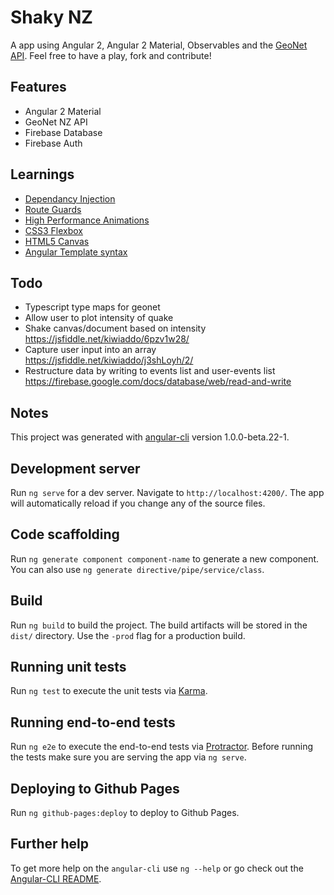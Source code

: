 # Shaky NZ

A app using Angular 2, Angular 2 Material, Observables and the [GeoNet API](https://api.geonet.org.nz/). Feel free to have a play, fork and contribute!

## Features
- Angular 2 Material
- GeoNet NZ API
- Firebase Database
- Firebase Auth

## Learnings
- [Dependancy Injection](https://angular.io/docs/ts/latest/guide/dependency-injection.html#!#angular-dependency-injection)
- [Route Guards](https://angular.io/docs/ts/latest/guide/router.html#!#guards) 
- [High Performance Animations](https://www.html5rocks.com/en/tutorials/speed/high-performance-animations/)
- [CSS3 Flexbox](https://developer.mozilla.org/en-US/docs/Web/CSS/CSS_Flexible_Box_Layout/Using_CSS_flexible_boxes)
- [HTML5 Canvas](https://developer.mozilla.org/en-US/docs/Web/API/Canvas_API)
- [Angular Template syntax](https://medium.com/front-end-hacking/angular-2-a-quick-intro-about-template-syntax-121f9b160a64#.pmixw0h2v) 

## Todo
- Typescript type maps for geonet
- Allow user to plot intensity of quake
- Shake canvas/document based on intensity https://jsfiddle.net/kiwiaddo/6pzv1w28/
- Capture user input into an array https://jsfiddle.net/kiwiaddo/j3shLoyh/2/
- Restructure data by writing to events list and user-events list https://firebase.google.com/docs/database/web/read-and-write

## Notes

This project was generated with [angular-cli](https://github.com/angular/angular-cli) version 1.0.0-beta.22-1.

## Development server
Run `ng serve` for a dev server. Navigate to `http://localhost:4200/`. The app will automatically reload if you change any of the source files.

## Code scaffolding

Run `ng generate component component-name` to generate a new component. You can also use `ng generate directive/pipe/service/class`.

## Build

Run `ng build` to build the project. The build artifacts will be stored in the `dist/` directory. Use the `-prod` flag for a production build.

## Running unit tests

Run `ng test` to execute the unit tests via [Karma](https://karma-runner.github.io).

## Running end-to-end tests

Run `ng e2e` to execute the end-to-end tests via [Protractor](http://www.protractortest.org/).
Before running the tests make sure you are serving the app via `ng serve`.

## Deploying to Github Pages

Run `ng github-pages:deploy` to deploy to Github Pages.

## Further help

To get more help on the `angular-cli` use `ng --help` or go check out the [Angular-CLI README](https://github.com/angular/angular-cli/blob/master/README.md).
